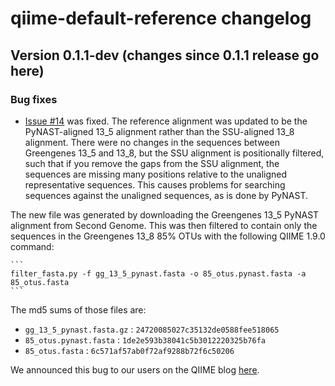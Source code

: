 # qiime-default-reference changelog

## Version 0.1.1-dev (changes since 0.1.1 release go here)

### Bug fixes
* [Issue #14](https://github.com/biocore/qiime-default-reference/issues/14) was fixed. The reference alignment was updated to be the PyNAST-aligned 13_5 alignment rather than the SSU-aligned 13_8 alignment. There were no changes in the sequences between Greengenes 13_5 and 13_8, but the SSU alignment is positionally filtered, such that if you remove the gaps from the SSU alignment, the sequences are missing many positions relative to the unaligned representative sequences. This causes problems for searching sequences against the unaligned sequences, as is done by PyNAST.

 The new file was generated by downloading the Greengenes 13_5 PyNAST alignment from Second Genome. This was then filtered to contain only the sequences in the Greengenes 13_8 85% OTUs with the following QIIME 1.9.0 command:

    ```
    filter_fasta.py -f gg_13_5_pynast.fasta -o 85_otus.pynast.fasta -a 85_otus.fasta
    ```
 The md5 sums of those files are:
  * ``gg_13_5_pynast.fasta.gz`` : ``24720085027c35132de0588fee518065``
  * ``85_otus.pynast.fasta`` : ``1de2e593b38041c5b3012220325b76fa``
  * ``85_otus.fasta`` : ``6c571af57ab0f72af9288b72f6c50206``

 We announced this bug to our users on the QIIME blog [here](https://qiime.wordpress.com/2015/04/15/qiime-1-9-0-bug-affecting-pynast-alignment-of-16s-amplicons-generated-with-non-515f806r-primers/).
